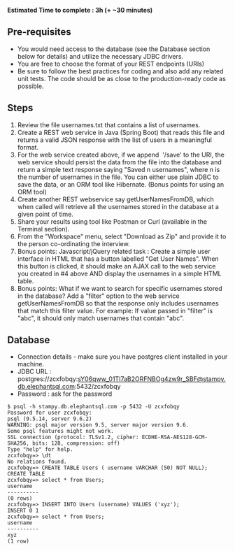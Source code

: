 **Estimated Time to complete : 3h (+ ~30 minutes)**

Pre-requisites
----------------------


-   You would  need access to the database (see the Database section below for details) and utilize the necessary JDBC drivers. 
-   You are free to choose the format of your REST endpoints (URIs)
-   Be sure to follow the best practices for coding and also add any related unit tests. The code should be as close to the production-ready code as possible.

Steps
-----

1.  Review the file usernames.txt that contains a list of usernames.
2.  Create a REST web service in Java (Spring Boot) that reads this file and  returns a valid JSON response with the list of users in a meaningful format.
3.  For the web service created above, if we append  '/save' to the URI, the web service should persist the data from the file into the database and return a simple text response saying "Saved n usernames", where n is the number of usernames in the file. You can either use plain JDBC to save the data, or an ORM tool like Hibernate. (Bonus points for using an ORM tool)
4.  Create another REST webservice say getUserNamesFromDB, which when called will retrieve all the usernames stored in the database at a given point of time.
5.  Share your results using tool like Postman or Curl (available in the Terminal section).
6.  From the "Workspace" menu, select "Download as Zip" and provide it to the person co-ordinating the interview. 
6.  Bonus points: Javascript/jQuery related task : Create a simple user interface in HTML that has a button labelled "Get User Names". When this button is clicked, it should make an AJAX call to the web service you created in #4 above AND display the usernames in a simple HTML table.
7.  Bonus points: What if we want to search for specific usernames stored in the database? Add a "filter" option to the web service getUserNamesFromDB so that the response only includes usernames that match this filter value. For example: If value passed in "filter" is "abc", it should only match usernames that contain "abc".


Database
--------

- Connection details - make sure you have postgres client installed in your machine.
- JDBC URL : postgres://zcxfobqy:sY06qww_01TI7aB2ORFNBOg4zw9r_SBF@stampy.db.elephantsql.com:5432/zcxfobqy
- Password : ask for the password

```
$ psql -h stampy.db.elephantsql.com -p 5432 -U zcxfobqy
Password for user zcxfobqy:
psql (9.5.14, server 9.6.2)
WARNING: psql major version 9.5, server major version 9.6.
Some psql features might not work.
SSL connection (protocol: TLSv1.2, cipher: ECDHE-RSA-AES128-GCM-SHA256, bits: 128, compression: off)
Type "help" for help.
zcxfobqy=> \dt
No relations found.
zcxfobqy=> CREATE TABLE Users ( username VARCHAR (50) NOT NULL);
CREATE TABLE
zcxfobqy=> select * from Users;
username
----------
(0 rows)
zcxfobqy=> INSERT INTO Users (username) VALUES ('xyz');
INSERT 0 1
zcxfobqy=> select * from Users;
username
----------
xyz
(1 row)
```




